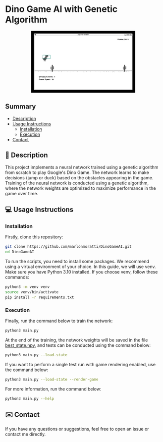 # Dino Game AI with Genetic Algorithm

<div align="center">
  <img src="images/dino.gif" alt="Dino running and dodging obstacles", height="200">
</div>

## Summary
- [Description](#description)
- [Usage Instructions](#usage-instructions)
  - [Installation](#installation)
  - [Execution](#execution)
- [Contact](#contact)

<div id="description"></div>

## 📝 Description
This project implements a neural network trained using a genetic algorithm from scratch to play Google's Dino Game. The network learns to make decisions (jump or duck) based on the obstacles appearing in the game. Training of the neural network is conducted using a genetic algorithm, where the network weights are optimized to maximize performance in the game over time.

<div id="usage-instructions"></div>

## 💻 Usage Instructions

<div id="installation"></div>

### Installation
Firstly, clone this repository:
```sh
git clone https://github.com/marlonmoratti/DinoGameAI.git
cd DinoGameAI
```

To run the scripts, you need to install some packages. We recommend using a virtual environment of your choice. In this guide, we will use venv. Make sure you have Python 3.10 installed. If you choose venv, follow these commands:
```sh
python3 -m venv venv
source venv/bin/activate
pip install -r requirements.txt
```

<div id="execution"></div>

### Execution
Finally, run the command below to train the network:
```sh
python3 main.py
```

At the end of the training, the network weights will be saved in the file [best_state.npy](results/best_state.npy), and tests can be conducted using the command below:
```sh
python3 main.py --load-state
```

If you want to perform a single test run with game rendering enabled, use the command below:
```sh
python3 main.py --load-state --render-game
```

For more information, run the command below:
```sh
python3 main.py --help
```

<div id="contact"></div>

## ✉️ Contact

If you have any questions or suggestions, feel free to open an issue or contact me directly.
